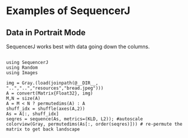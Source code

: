 # Examples of SequencerJ




## Data in Portrait Mode

SequencerJ works best with data going down the columns.

```@example

using SequencerJ
using Random
using Images

img = Gray.(load(joinpath(@__DIR__, "..","..","resources","bread.jpeg")))
A = convert(Matrix{Float32}, img)
M,N = size(A)
A = M < N ? permutedims(A) : A
shuff_idx = shuffle(axes(A,2))
As = A[:, shuff_idx]
seqres = sequence(As, metrics=(KLD, L2)); #autoscale
colorview(Gray, permutedims(As[:, order(seqres)])) # re-permute the matrix to get back landscape

```